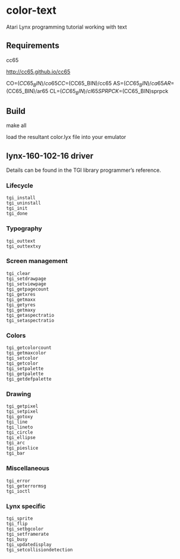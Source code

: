 # color-text
Atari Lynx programming tutorial working with text

## Requirements

cc65

http://cc65.github.io/cc65

CO=$(CC65_BIN)/co65
CC=$(CC65_BIN)/cc65
AS=$(CC65_BIN)/ca65
AR=$(CC65_BIN)/ar65
CL=$(CC65_BIN)/cl65
SPRPCK=$(CC65_BIN)sprpck

## Build

make all

load the resultant color.lyx file into your emulator

## lynx-160-102-16 driver

Details can be found in the TGI library programmer’s reference.

### Lifecycle
```
tgi_install 
tgi_uninstall 
tgi_init 
tgi_done
```

### Typography

```
tgi_outtext 
tgi_outtextxy
```

### Screen management

```
tgi_clear 
tgi_setdrawpage 
tgi_setviewpage 
tgi_getpagecount 
tgi_getxres 
tgi_getmaxx 
tgi_getyres 
tgi_getmaxy 
tgi_getaspectratio 
tgi_setaspectratio
```

### Colors

```
tgi_getcolorcount 
tgi_getmaxcolor 
tgi_setcolor 
tgi_getcolor 
tgi_setpalette 
tgi_getpalette 
tgi_getdefpalette
```

### Drawing

```
tgi_getpixel 
tgi_setpixel 
tgi_gotoxy 
tgi_line 
tgi_lineto 
tgi_circle 
tgi_ellipse 
tgi_arc 
tgi_pieslice 
tgi_bar
```

### Miscellaneous

```
tgi_error 
tgi_geterrormsg 
tgi_ioctl
```

### Lynx specific

```
tgi_sprite 
tgi_flip 
tgi_setbgcolor 
tgi_setframerate 
tgi_busy 
tgi_updatedisplay 
tgi_setcollisiondetection
```

